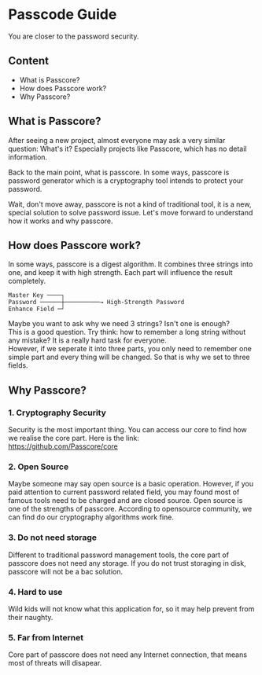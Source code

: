 # Passcode Guide

You are closer to the password security.

## Content

- What is Passcore?
- How does Passcore work?
- Why Passcore?



## What is Passcore?

After seeing a new project, almost everyone may ask a very similar question: What's it? Especially projects like Passcore, which has no detail information.

Back to the main point, what is passcore. In some ways, passcore is password generator which is a cryptography tool intends to protect your password.

Wait, don't move away, passcore is not a kind of traditional tool, it is a new, special solution to solve password issue. Let's move forward to understand how it works and why passcore.



## How does Passcore work?

In some ways, passcore is a digest algorithm. It combines three strings into one, and keep it with high strength. Each part will influence the result completely.

```text
Master Key ────┐
Password ──────┼──────────→ High-Strength Password
Enhance Field ─┘
```

Maybe you want to ask why we need 3 strings? Isn't one is enough?  
This is a good question. Try think: how to remember a long string without any mistake? It is a really hard task for everyone.  
However, if we seperate it into three parts, you only need to remember one simple part and every thing will be changed. So that is why we set to three fields.



## Why Passcore?

### 1. Cryptography Security

Security is the most important thing. You can access our core to find how we realise the core part. Here is the link:  
<https://github.com/Passcore/core>

### 2. Open Source

Maybe someone may say open source is a basic operation.
However, if you paid attention to current password related field, you may found most of famous tools need to be charged and are closed source.
Open source is one of the strengths of passcore. According to opensource community, we can find do our cryptography algorithms work fine.

### 3. Do not need storage

Different to traditional password management tools, the core part of passcore does not need any storage. If you do not trust storaging in disk, passcore will not be a bac solution.

### 4. Hard to use

Wild kids will not know what this application for, so it may help prevent from their naughty.

### 5. Far from Internet

Core part of passcore does not need any Internet connection, that means most of threats will disapear.
